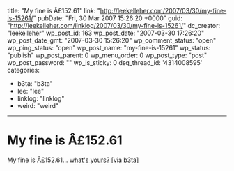 title: "My fine is Â£152.61"
link: "http://leekelleher.com/2007/03/30/my-fine-is-15261/"
pubDate: "Fri, 30 Mar 2007 15:26:20 +0000"
guid: "http://leekelleher.com/linklog/2007/03/30/my-fine-is-15261/"
dc_creator: "leekelleher"
wp_post_id: 163
wp_post_date: "2007-03-30 17:26:20"
wp_post_date_gmt: "2007-03-30 15:26:20"
wp_comment_status: "open"
wp_ping_status: "open"
wp_post_name: "my-fine-is-15261"
wp_status: "publish"
wp_post_parent: 0
wp_menu_order: 0
wp_post_type: "post"
wp_post_password: ""
wp_is_sticky: 0
dsq_thread_id: '4314008595'
categories:
  - b3ta: "b3ta"
  - lee: "lee"
  - linklog: "linklog"
  - weird: "weird"

---

# My fine is Â£152.61

My fine is Â£152.61... <a href="http://www.robmanuel.com/areyouafilthybastard/">what's yours?</a> [via <a href="http://b3ta.com/newsletter/issue270/">b3ta</a>]
